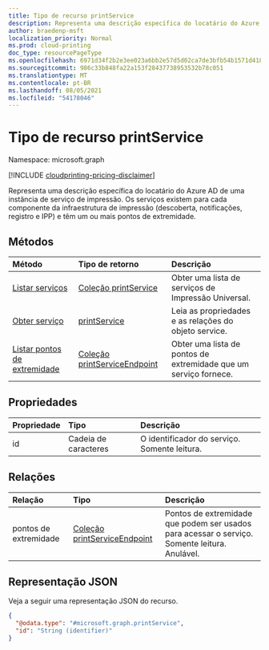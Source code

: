 ```yaml
---
title: Tipo de recurso printService
description: Representa uma descrição específica do locatário do Azure AD de uma instância de serviço de impressão. Os serviços existem para cada componente da infraestrutura de impressão (por exemplo, descoberta, notificações, registro e IPP) e têm um ou mais pontos de extremidade.
author: braedenp-msft
localization_priority: Normal
ms.prod: cloud-printing
doc_type: resourcePageType
ms.openlocfilehash: 6971d34f2b2e3ee023a6bb2e57d5d02ca7de3bfb54b1571d4182905e3666f9b2
ms.sourcegitcommit: 986c33b848fa22a153f28437738953532b78c051
ms.translationtype: MT
ms.contentlocale: pt-BR
ms.lasthandoff: 08/05/2021
ms.locfileid: "54178046"
---
```

# <a name="printservice-resource-type"></a>Tipo de recurso printService

Namespace: microsoft.graph

[!INCLUDE [cloudprinting-pricing-disclaimer](../../includes/cloudprinting-pricing-disclaimer.md)]

Representa uma descrição específica do locatário do Azure AD de uma instância de serviço de impressão. Os serviços existem para cada componente da infraestrutura de impressão (descoberta, notificações, registro e IPP) e têm um ou mais pontos de extremidade.

## <a name="methods"></a>Métodos
|Método|Tipo de retorno|Descrição|
|:---|:---|:---|
| [Listar serviços](../api/print-list-services.md) | [Coleção printService](printservice.md) | Obter uma lista de serviços de Impressão Universal. |
| [Obter serviço](../api/printservice-get.md) | [printService](printservice.md) | Leia as propriedades e as relações do objeto service. |
| [Listar pontos de extremidade](../api/printservice-list-endpoints.md) | [Coleção printServiceEndpoint](printserviceendpoint.md) | Obter uma lista de pontos de extremidade que um serviço fornece. |

## <a name="properties"></a>Propriedades
|Propriedade|Tipo|Descrição|
|:---|:---|:---|
|id|Cadeia de caracteres|O identificador do serviço. Somente leitura.|

## <a name="relationships"></a>Relações
|Relação|Tipo|Descrição|
|:---|:---|:---|
|pontos de extremidade|[Coleção printServiceEndpoint](printserviceendpoint.md)| Pontos de extremidade que podem ser usados para acessar o serviço. Somente leitura. Anulável.|

## <a name="json-representation"></a>Representação JSON
Veja a seguir uma representação JSON do recurso.
<!-- {
  "blockType": "resource",
  "keyProperty": "id",
  "@odata.type": "microsoft.graph.printService",
  "openType": false
}
-->
``` json
{
  "@odata.type": "#microsoft.graph.printService",
  "id": "String (identifier)"
}
```

